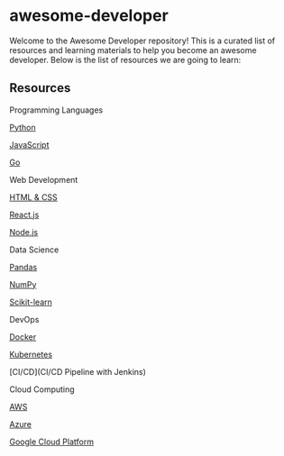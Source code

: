 # awesome-developer

Welcome to the Awesome Developer repository! This is a curated list of resources and learning materials to help you become an awesome developer. Below is the list of resources we are going to learn:

## Resources


Programming Languages

[Python](https://www.youtube.com/watch?v=rfscVS0vtbw)

[JavaScript](https://www.youtube.com/watch?v=hdI2bqOjy3c)

[Go](https://www.youtube.com/watch?v=yyUHQIec83I)

Web Development

[HTML & CSS](https://www.youtube.com/watch?v=UB1O30fR-EE)

[React.js](https://www.youtube.com/watch?v=w7ejDZ8SWv8https://www.youtube.com/watch?v=w7ejDZ8SWv8)

[Node.js](https://www.youtube.com/watch?v=fBNz5xF-Kx4)

Data Science

[Pandas](https://www.youtube.com/watch?v=vmEHCJofslg)

[NumPy](https://www.youtube.com/watch?v=8Mpc9ukltVA)

[Scikit-learn](https://www.youtube.com/watch?v=pqNCD_5r0IU)

DevOps

[Docker](https://www.youtube.com/watch?v=3c-iBn73dDE)

[Kubernetes](https://www.youtube.com/watch?v=X48VuDVv0do)

[CI/CD](CI/CD Pipeline with Jenkins)

Cloud Computing

[AWS](https://www.youtube.com/watch?v=Ia-UEYYR44s)

[Azure](https://www.youtube.com/watch?v=NKEFWyqJ5XA)

[Google Cloud Platform](https://www.youtube.com/watch?v=e385hDgXaAQ)


